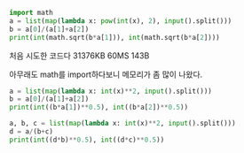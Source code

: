 ```python
import math
a = list(map(lambda x: pow(int(x), 2), input().split()))
b = a[0]/(a[1]+a[2])
print(int(math.sqrt(b*a[1])), int(math.sqrt(b*a[2])))
```
처음 시도한 코드다
31376KB 60MS 143B

아무래도 math를 import하다보니 메모리가 좀 많이 나왔다.

```python
a = list(map(lambda x: int(x)**2, input().split()))
b = a[0]/(a[1]+a[2])
print(int((b*a[1])**0.5), int((b*a[2])**0.5))
```


```python
a, b, c = list(map(lambda x: int(x)**2, input().split()))
d = a/(b+c)
print(int((d*b)**0.5), int((d*c)**0.5))
```
